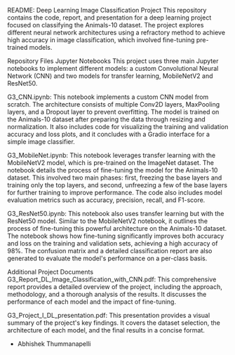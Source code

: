 README: Deep Learning Image Classification Project
This repository contains the code, report, and presentation for a deep learning project focused on classifying the Animals-10 dataset. The project explores different neural network architectures using a refractory method to achieve high accuracy in image classification, which involved fine-tuning pre-trained models.

Repository Files
Jupyter Notebooks
This project uses three main Jupyter notebooks to implement different models: a custom Convolutional Neural Network (CNN) and two models for transfer learning, MobileNetV2 and ResNet50.

G3_CNN.ipynb: This notebook implements a custom CNN model from scratch. The architecture consists of multiple Conv2D layers, MaxPooling layers, and a Dropout layer to prevent overfitting. The model is trained on the Animals-10 dataset after preparing the data through resizing and normalization. It also includes code for visualizing the training and validation accuracy and loss plots, and it concludes with a Gradio interface for a simple image classifier.

G3_MobileNet.ipynb: This notebook leverages transfer learning with the MobileNetV2 model, which is pre-trained on the ImageNet dataset. The notebook details the process of fine-tuning the model for the Animals-10 dataset. This involved two main phases: first, freezing the base layers and training only the top layers, and second, unfreezing a few of the base layers for further training to improve performance. The code also includes model evaluation metrics such as accuracy, precision, recall, and F1-score.

G3_ResNet50.ipynb: This notebook also uses transfer learning but with the ResNet50 model. Similar to the MobileNetV2 notebook, it outlines the process of fine-tuning this powerful architecture on the Animals-10 dataset. The notebook shows how fine-tuning significantly improves both accuracy and loss on the training and validation sets, achieving a high accuracy of 98%. The confusion matrix and a detailed classification report are also generated to evaluate the model's performance on a per-class basis.

Additional Project Documents
G3_Report_DL_Image_Classification_with_CNN.pdf: This comprehensive report provides a detailed overview of the project, including the approach, methodology, and a thorough analysis of the results. It discusses the performance of each model and the impact of fine-tuning.

G3_Project_I_DL_presentation.pdf: This presentation provides a visual summary of the project's key findings. It covers the dataset selection, the architecture of each model, and the final results in a concise format.

- Abhishek Thummanapelli
